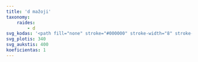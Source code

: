 ```yaml
---
title: 'd mažoji'
taxonomy:
    raides:
        - d
svg_kodas: '<path fill="none" stroke="#000000" stroke-width="8" stroke-linecap="round" stroke-linejoin="round" stroke-miterlimit="10" d="M163.6,234.2c0,0,19.3-46.5-16.7-50c-36.9-3.5-98.8,92-74.1,115.7c18.9,18.1,55.4-17,67.4-31.8c4.6-5.6,8.8-8.3,19.2-26.5C193.6,181.2,260,52.2,260,52.2s-70.9,133-101.6,197.7c-8.4,17.8-12.4,32.1-12.7,35c-1.3,10.8,5,22.9,15,22.9c22,0,54.8-39.5,66.7-55.3"/>'
svg_plotis: 340
svg_aukstis: 400
koeficientas: 1
---
```


